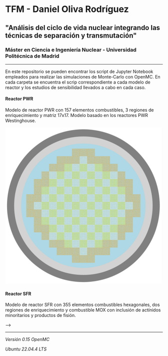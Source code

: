 # TFM - Daniel Oliva Rodríguez
## "Análisis del ciclo de vida nuclear integrando las técnicas de separación y transmutación"
### Máster en Ciencia e Ingeniería Nuclear - Universidad Politécnica de Madrid

------

En este repositorio se pueden encontrar los script de Jupyter Notebook empleados para realizar las simulaciones de Monte-Carlo con OpenMC. En cada carpeta se encuentra el scrip correspondiente a cada modelo de reactor y los estudios de sensibilidad llevados a cabo en cada caso.

#### Reactor PWR
Modelo de reactor PWR con 157 elementos combustibles, 3 regiones de enriquecimiento y matriz 17x17. Modelo basado en los reactores PWR Westinghouse.

<p algin="center">
    <img src="https://github.com/DanielOlivaRodriguez/TFM-IngenieriaNuclear/blob/main/Reactor_PWR/pwr_core.jpg" width="500" height="500">
</p>

#### Reactor SFR
Modelo de reactor SFR con 355 elementos combustibles hexagonales, dos regiones de enriquecimiento y combustible MOX con inclusión de actínidos minoritarios y productos de fisión. 

<!-- <p algin="center">
    <img src="https://github.com/DanielOlivaRodriguez/TFG-Daniel-Oliva/blob/main/Im%C3%A1genes/pcb%20pistas.png">
</p> --> -->

------

*Versión 0.15 OpenMC*

*Ubuntu 22.04.4 LTS*